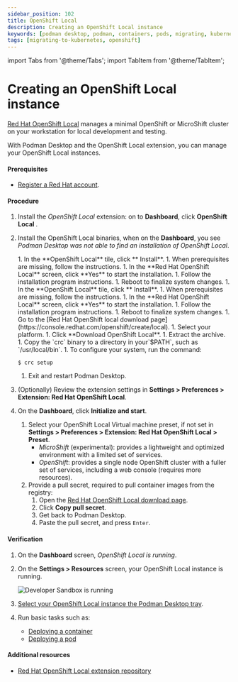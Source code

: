 ```yaml
---
sidebar_position: 102
title: OpenShift Local
description: Creating an OpenShift Local instance
keywords: [podman desktop, podman, containers, pods, migrating, kubernetes, openshift]
tags: [migrating-to-kubernetes, openshift]
---
```


import Tabs from '@theme/Tabs';
import TabItem from '@theme/TabItem';

# Creating an OpenShift Local instance

[Red Hat OpenShift Local](https://developers.redhat.com/products/openshift-local/overview) manages a minimal OpenShift or MicroShift cluster on your workstation for local development and testing.

With Podman Desktop and the OpenShift Local extension, you can manage your OpenShift Local instances.

#### Prerequisites

- [Register a Red Hat account](https://developers.redhat.com/register).

#### Procedure

1. Install the _OpenShift Local_ extension: on to **Dashboard**, click **OpenShift Local <Icon icon="fa-solid fa-download" size="lg" />**.
1. Install the OpenShift Local binaries, when on the **Dashboard**, you see _Podman Desktop was not able to find an installation of OpenShift Local_.

   <Tabs groupId="operating-systems">
   <TabItem value="win" label="Windows">
   1. In the **OpenShift Local** tile, click **<Icon icon="fa-solid fa-rocket" size="lg" /> Install**.
   1. When prerequisites are missing, follow the instructions.
   1. In the **Red Hat OpenShift Local** screen, click **Yes** to start the installation.
   1. Follow the installation program instructions.
   1. Reboot to finalize system changes.

   </TabItem>
   <TabItem value="mac" label="macOS">
   1. In the **OpenShift Local** tile, click **<Icon icon="fa-solid fa-rocket" size="lg" /> Install**.
   1. When prerequisites are missing, follow the instructions.
   1. In the **Red Hat OpenShift Local** screen, click **Yes** to start the installation.
   1. Follow the installation program instructions.
   1. Reboot to finalize system changes.

   </TabItem>
   <TabItem value="linux" label="Linux">
   1. Go to the [Red Hat OpenShift local download page](https://console.redhat.com/openshift/create/local).
   1. Select your platform.
   1. Click **Download OpenShift Local**.
   1. Extract the archive.
   1. Copy the `crc` binary to a directory in your`$PATH`, such as `/usr/local/bin`.
   1. To configure your system, run the command:

      ```shell-session
      $ crc setup
      ```

   1. Exit and restart Podman Desktop.

   </TabItem>
   </Tabs>

1. (Optionally) Review the extension settings in **<Icon icon="fa-solid fa-cog" size="lg" /> Settings > Preferences > Extension: Red Hat OpenShift Local**.
1. On the **Dashboard**, click **Initialize and start**.
   1. Select your OpenShift Local Virtual machine preset, if not set in **<Icon icon="fa-solid fa-cog" size="lg" /> Settings > Preferences > Extension: Red Hat OpenShift Local > Preset**.
      - _MicroShift_ (experimental): provides a lightweight and optimized environment with a limited set of services.
      - _OpenShift_: provides a single node OpenShift cluster with a fuller set of services, including a web console (requires more resources).
   2. Provide a pull secret, required to pull container images from the registry:
      1. Open the [Red Hat OpenShift Local download page](https://cloud.redhat.com/openshift/create/local).
      1. Click **Copy pull secret**.
      1. Get back to Podman Desktop.
      1. Paste the pull secret, and press `Enter`.

#### Verification

1. On the **Dashboard** screen, _OpenShift Local is running_.
1. On the **<Icon icon="fa-solid fa-cog" size="lg" />Settings > Resources** screen, your OpenShift Local instance is running.

   ![Developer Sandbox is running](img/resources-openshift-local-running.png)

1. [Select your OpenShift Local instance the Podman Desktop tray](/docs/kubernetes/viewing-and-selecting-current-kubernetes-context).
1. Run basic tasks such as:
   - [Deploying a container](/docs/kubernetes/deploying-a-pod-to-kubernetes)
   - [Deploying a pod](/docs/kubernetes/deploying-a-pod-to-kubernetes)

#### Additional resources

- [Red Hat OpenShift Local extension repository](https://github.com/crc-org/crc-extension)
